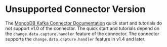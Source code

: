 # Unsupported Connector Version

The [MongoDB Kafka Connector Documentation](https://docs.mongodb.com/kafka-connector/current/)
quick start and tutorials do not support v1.0 of the connector. The quick start and tutorials depend on the
`change.data.capture.handler` feature of the connector. The connector supports
the `change.data.capture.handler` feature in v1.4 and later.
